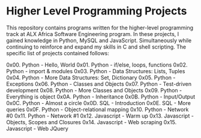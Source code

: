 # Higher Level Programming Projects

This repository contains programs written for the higher-level programming track at ALX Africa Software Engineering program. In these projects, I gained knowledge in Python, MySQL and JavaScript. Simultaneously while continuing to reinforce and expand my skills in C and shell scripting. The specific list of projects contained follows:

0x00. Python - Hello, World
0x01. Python - if/else, loops, functions
0x02. Python - import & modules
0x03. Python - Data Structures: Lists, Tuples
0x04. Python - More Data Structures: Set, Dictionary
0x05. Python - Exceptions
0x06. Python - Classes and Objects
0x07. Python - Test-driven development
0x08. Python - More Classes and Objects
0x09. Python - Everything is object
0x0A. Python - Inheritance
0x0B. Python - Input/Output
0x0C. Python - Almost a circle
0x0D. SQL - Introduction
0x0E. SQL - More queries
0x0F. Python - Object-relational mapping
0x10. Python - Network #0
0x11. Python - Network #1
0x12. Javascript - Warm up
0x13. Javascript - Objects, Scopes and Closures
0x14. Javascript - Web scraping
0x15. Javascript - Web JQuery
